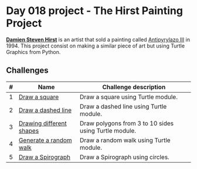 # Day 018 project - The Hirst Painting Project

[**Damien Steven Hirst**](https://en.wikipedia.org/wiki/Damien_Hirst) is an artist that sold a painting called [Antipyrylazo III](https://www.mutualart.com/Artwork/Antipyrylazo-III/102045E3BB0B1487) in 1994. This project consist on making a similar piece of art but using Turtle Graphics from Python.

## Challenges

| # | Name | Challenge description |
| --- | --- | --- |
| 1 | [Draw a square](../challenges/challenge1.py) | Draw a square using Turtle module. |
| 2 | [Draw a dashed line](../challenges/challenge2.py) | Draw a dashed line using Turtle module. |
| 3 | [Drawing different shapes](../challenges/challenge3.py) | Draw polygons from 3 to 10 sides using Turtle module. |
| 4 | [Generate a random walk](../challenges/challenge4.py) | Draw a random walk using Turtle module. |
| 5 | [Draw a Spirograph](../challenges/challenge5.py) | Draw a Spirograph using circles. |